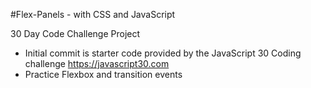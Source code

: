 #Flex-Panels - with CSS and JavaScript

30 Day Code Challenge Project

- Initial commit is starter code provided by the JavaScript 30 Coding challenge https://javascript30.com
- Practice Flexbox and transition events
